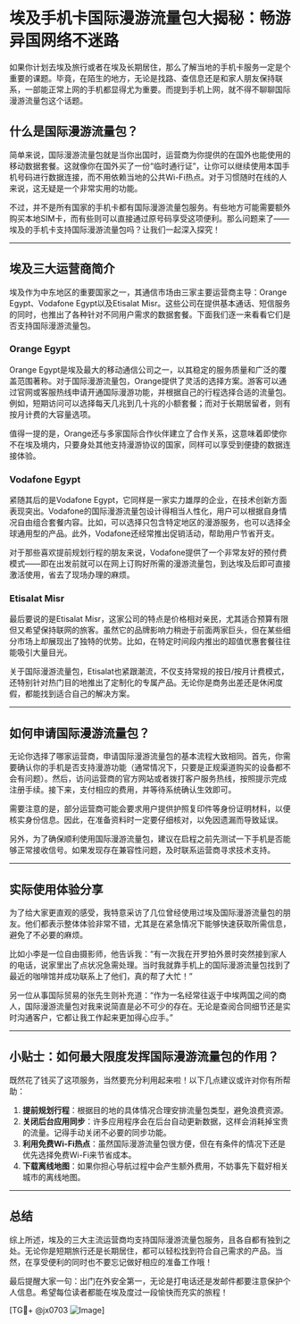 # 埃及手机卡国际漫游流量包大揭秘：畅游异国网络不迷路

如果你计划去埃及旅行或者在埃及长期居住，那么了解当地的手机卡服务一定是个重要的课题。毕竟，在陌生的地方，无论是找路、查信息还是和家人朋友保持联系，一部能正常上网的手机都显得尤为重要。而提到手机上网，就不得不聊聊国际漫游流量包这个话题。

## 什么是国际漫游流量包？

简单来说，国际漫游流量包就是当你出国时，运营商为你提供的在国外也能使用的移动数据套餐。这就像你在国外买了一份“临时通行证”，让你可以继续使用本国手机号码进行数据连接，而不用依赖当地的公共Wi-Fi热点。对于习惯随时在线的人来说，这无疑是一个非常实用的功能。

不过，并不是所有国家的手机卡都有国际漫游流量包服务。有些地方可能需要额外购买本地SIM卡，而有些则可以直接通过原号码享受这项便利。那么问题来了——埃及的手机卡支持国际漫游流量包吗？让我们一起深入探究！

---

## 埃及三大运营商简介

埃及作为中东地区的重要国家之一，其通信市场由三家主要运营商主导：Orange Egypt、Vodafone Egypt以及Etisalat Misr。这些公司在提供基本通话、短信服务的同时，也推出了各种针对不同用户需求的数据套餐。下面我们逐一来看看它们是否支持国际漫游流量包。

### Orange Egypt

Orange Egypt是埃及最大的移动通信公司之一，以其稳定的服务质量和广泛的覆盖范围著称。对于国际漫游流量包，Orange提供了灵活的选择方案。游客可以通过官网或客服热线申请开通国际漫游功能，并根据自己的行程选择合适的流量包。例如，短期访问可以选择每天几兆到几十兆的小额套餐；而对于长期居留者，则有按月计费的大容量选项。

值得一提的是，Orange还与多家国际合作伙伴建立了合作关系，这意味着即使你不在埃及境内，只要身处其他支持漫游协议的国家，同样可以享受到便捷的数据连接体验。

### Vodafone Egypt

紧随其后的是Vodafone Egypt，它同样是一家实力雄厚的企业，在技术创新方面表现突出。Vodafone的国际漫游流量包设计得相当人性化，用户可以根据自身情况自由组合套餐内容。比如，可以选择只包含特定地区的漫游服务，也可以选择全球通用型的产品。此外，Vodafone还经常推出促销活动，帮助用户节省开支。

对于那些喜欢提前规划行程的朋友来说，Vodafone提供了一个非常友好的预付费模式——即在出发前就可以在网上订购好所需的漫游流量包，到达埃及后即可直接激活使用，省去了现场办理的麻烦。

### Etisalat Misr

最后要说的是Etisalat Misr，这家公司的特点是价格相对亲民，尤其适合预算有限但又希望保持联网的旅客。虽然它的品牌影响力稍逊于前面两家巨头，但在某些细分市场上却展现出了独特的优势。比如，在特定时间段内推出的超值优惠套餐往往能吸引大量目光。

关于国际漫游流量包，Etisalat也紧跟潮流，不仅支持常规的按日/按月计费模式，还特别针对热门目的地推出了定制化的专属产品。无论你是商务出差还是休闲度假，都能找到适合自己的解决方案。

---

## 如何申请国际漫游流量包？

无论你选择了哪家运营商，申请国际漫游流量包的基本流程大致相同。首先，你需要确认你的手机是否支持漫游功能（通常情况下，只要是正规渠道购买的设备都不会有问题）。然后，访问运营商的官方网站或者拨打客户服务热线，按照提示完成注册手续。接下来，支付相应的费用，并等待系统确认生效即可。

需要注意的是，部分运营商可能会要求用户提供护照复印件等身份证明材料，以便核实身份信息。因此，在准备资料时一定要仔细核对，以免因遗漏而导致延误。

另外，为了确保顺利使用国际漫游流量包，建议在启程之前先测试一下手机是否能够正常接收信号。如果发现存在兼容性问题，及时联系运营商寻求技术支持。

---

## 实际使用体验分享

为了给大家更直观的感受，我特意采访了几位曾经使用过埃及国际漫游流量包的朋友。他们都表示整体体验非常不错，尤其是在紧急情况下能够快速获取所需信息，避免了不必要的麻烦。

比如小李是一位自由摄影师，他告诉我：“有一次我在开罗拍外景时突然接到家人的电话，说家里出了点状况急需处理。当时我就靠手机上的国际漫游流量包找到了最近的咖啡馆并成功联系上了他们，真的帮了大忙！”

另一位从事国际贸易的张先生则补充道：“作为一名经常往返于中埃两国之间的商人，国际漫游流量包对我来说简直是必不可少的存在。无论是查阅合同细节还是实时沟通客户，它都让我工作起来更加得心应手。”

---

## 小贴士：如何最大限度发挥国际漫游流量包的作用？

既然花了钱买了这项服务，当然要充分利用起来啦！以下几点建议或许对你有所帮助：

1. **提前规划行程**：根据目的地的具体情况合理安排流量包类型，避免浪费资源。
2. **关闭后台应用同步**：许多应用程序会在后台自动更新数据，这样会消耗掉宝贵的流量。记得手动关闭不必要的同步功能。
3. **利用免费Wi-Fi热点**：虽然国际漫游流量包很方便，但在有条件的情况下还是优先选择免费Wi-Fi来节省成本。
4. **下载离线地图**：如果你担心导航过程中会产生额外费用，不妨事先下载好相关城市的离线地图。

---

## 总结

综上所述，埃及的三大主流运营商均支持国际漫游流量包服务，且各自都有独到之处。无论你是短期旅行还是长期居住，都可以轻松找到符合自己需求的产品。当然，在享受便利的同时也不要忘记做好相应的准备工作哦！

最后提醒大家一句：出门在外安全第一，无论是打电话还是发邮件都要注意保护个人信息。希望每位读者都能在埃及度过一段愉快而充实的旅程！

[TG💪+ @jx0703 ![Image](https://github.com/user-attachments/assets/dbca1d08-cadb-493c-b0ec-ad6f7a83f270)]